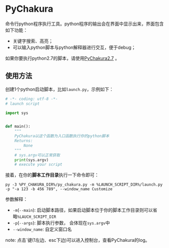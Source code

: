 # PyChakura

命令行python程序执行工具。python程序的输出会在界面中显示出来，界面包含如下功能：

- 关键字搜索、高亮；
- 可以输入python脚本与python解释器进行交互，便于debug；

如果你要执行python2.7的脚本，请使用[PyChakura2.7](https://github.com/Tac213/PyChakura2.7) 。

## 使用方法

创建1个python启动脚本，比如`launch.py`，示例如下：

```python
# -*- coding: utf-8 -*-
# launch script

import sys


def main():
    """
    PyChakura以这个函数为入口函数执行你的python脚本
    Returns:
        None
    """
    # sys.argv可以正常获取
    print(sys.argv)
    # execute your script

```

接着，在你的**脚本工作目录**执行一下命令即可：

```
py -3 %PY_CHAKURA_DIR%/py_chakura.py -m %LAUNCH_SCRIPT_DIR%/launch.py -p "-a 123 -b 456 789", --window_name Customize
```

参数解释：

- `-m`(`--main`): 启动脚本路径，如果启动脚本位于你的脚本工作目录则可以省略`%LAUCH_SCRIPT_DIR`
- `-p`(`--args`): 脚本执行参数， 会体现在`sys.argv`中
- `--window_name`: 自定义窗口名

note: 点击`键(1左边、esc下边)可以进入控制台，查看PyChakura的log。
